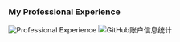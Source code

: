 ### My Professional Experience 
![Professional Experience](https://user-images.githubusercontent.com/62513924/209214270-846e7951-de68-42cb-9414-9a99d6535d1f.gif)
![GitHub账户信息统计](https://github-stats.ubrong.com/api?username=cvYouTian&show_icons=true&theme=tokyonight) 

<!--
**cvYouTian/cvYouTian** is a ✨ _special_ ✨ repository because its `README.md` (this file) appears on your GitHub profile.

Here are some ideas to get you started:

- 🔭 I’m currently working on ...
- 🌱 I’m currently learning ...
- 👯 I’m looking to collaborate on ...
- 🤔 I’m looking for help with ...
- 💬 Ask me about ...
- 📫 How to reach me: ...
- 😄 Pronouns: ...
- ⚡ Fun fact: ...
-->
